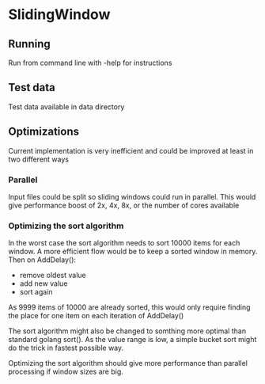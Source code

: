 # SlidingWindow

## Running
Run from command line with -help for instructions

## Test data
Test data available in data directory

## Optimizations
Current implementation is very inefficient and could be improved at least in two different ways

### Parallel
Input files could be split so sliding windows could run in parallel. This would give performance boost of 2x, 4x, 8x, or the number of cores available

### Optimizing the sort algorithm
In the worst case the sort algorithm needs to sort 10000 items for each window. A more efficient flow would be to keep a sorted window in memory. Then on AddDelay():
- remove oldest value 
- add new value
- sort again

As 9999 items of 10000 are already sorted, this would only require finding the place for one item on each iteration of AddDelay()

The sort algorithm might also be changed to somthing more optimal than standard golang sort(). As the value range is low, a simple bucket sort might do the trick in fastest possible way.

Optimizing the sort algorithm should give more performance than parallel processing if window sizes are big.
